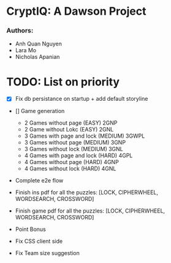 # CryptIQ: A Dawson Project
### Authors: 
- Anh Quan Nguyen
- Lara Mo 
- Nicholas Apanian

# TODO: List on priority
- [x] Fix db persistance on startup + add default storyline
- [] Game generation
    - 2 Games without page (EASY) 2GNP
    - 2 Game without Lokc (EASY) 2GNL
    - 3 Games with page and lock (MEDIUM) 3GWPL
    - 3 Games without page (MEDIUM) 3GNP
    - 3 Games without lock (MEDIUM) 3GNL
    - 4 Games with page and lock (HARD) 4GPL
    - 4 Games without page (HARD) 4GNP
    - 4 Games without lock (HARD) 4GNL
- Complete e2e flow

- Finish ins pdf for all the puzzles: [LOCK, CIPHERWHEEL, WORDSEARCH, CROSSWORD] 

- Finish game pdf for all the puzzles: [LOCK, CIPHERWHEEL, WORDSEARCH, CROSSWORD]


- Point Bonus
- Fix CSS client side
- Fix Team size suggestion